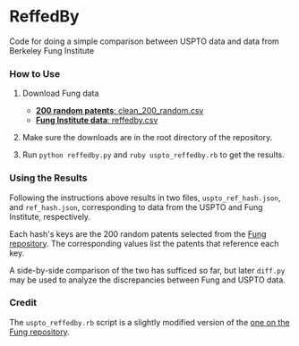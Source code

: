 # ReffedBy
Code for doing a simple comparison between USPTO data and data from Berkeley Fung Institute

### How to Use

1. Download Fung data
    - [__200 random patents__: clean_200_random.csv](https://github.com/funginstitute/referencedby/blob/master/data/counts/clean_200_random.csv)
    - [__Fung Institute data__: reffedby.csv](https://s3-us-west-1.amazonaws.com/fidownloads/reffedby.csv.zip)

2. Make sure the downloads are in the root directory of the repository.

3. Run `python reffedby.py` and `ruby uspto_reffedby.rb` to get the results.

### Using the Results

Following the instructions above results in two files, `uspto_ref_hash.json`, and `ref_hash.json`, corresponding to data from the USPTO and Fung Institute, respectively.

Each hash's keys are the 200 random patents selected from the [Fung repository](https://github.com/funginstitute/referencedby). The corresponding values list the patents that reference each key.

A side-by-side comparison of the two has sufficed so far, but later `diff.py` may be used to analyze the discrepancies between Fung and USPTO data.

### Credit

The `uspto_reffedby.rb` script is a slightly modified version of the [one on the Fung repository](https://github.com/funginstitute/referencedby/blob/master/referencedby.rb).